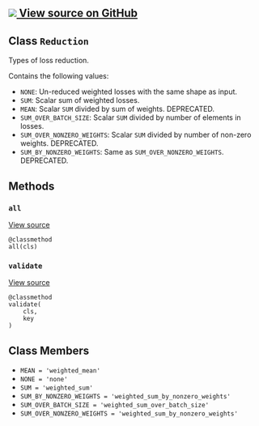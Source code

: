 [ ![](https://tensorflow.google.cn/images/GitHub-Mark-32px.png) View source on
GitHub
](https://github.com/tensorflow/tensorflow/blob/r2.0/tensorflow/python/ops/losses/losses_impl.py#L38-L72)  
---  
  
## Class `Reduction`

Types of loss reduction.

Contains the following values:

  * `NONE`: Un-reduced weighted losses with the same shape as input.
  * `SUM`: Scalar sum of weighted losses.
  * `MEAN`: Scalar `SUM` divided by sum of weights. DEPRECATED.
  * `SUM_OVER_BATCH_SIZE`: Scalar `SUM` divided by number of elements in losses.
  * `SUM_OVER_NONZERO_WEIGHTS`: Scalar `SUM` divided by number of non-zero weights. DEPRECATED.
  * `SUM_BY_NONZERO_WEIGHTS`: Same as `SUM_OVER_NONZERO_WEIGHTS`. DEPRECATED.

## Methods

### `all`

[View
source](https://github.com/tensorflow/tensorflow/blob/r2.0/tensorflow/python/ops/losses/losses_impl.py#L59-L67)

    
    
    @classmethod
    all(cls)
    

### `validate`

[View
source](https://github.com/tensorflow/tensorflow/blob/r2.0/tensorflow/python/ops/losses/losses_impl.py#L69-L72)

    
    
    @classmethod
    validate(
        cls,
        key
    )
    

## Class Members

  * `MEAN = 'weighted_mean'`
  * `NONE = 'none'`
  * `SUM = 'weighted_sum'`
  * `SUM_BY_NONZERO_WEIGHTS = 'weighted_sum_by_nonzero_weights'`
  * `SUM_OVER_BATCH_SIZE = 'weighted_sum_over_batch_size'`
  * `SUM_OVER_NONZERO_WEIGHTS = 'weighted_sum_by_nonzero_weights'`

